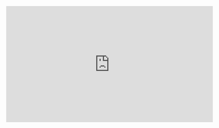 ﻿<iframe width="560" height="315" src="https://www.youtube.com/embed/_Qaoq2h4wdU?list=PL1DEQjXG2xnLgvHTh1MJvWScqgyqvsxSu" frameborder="0" allowfullscreen></iframe>
